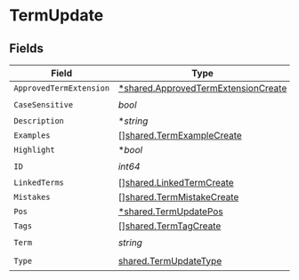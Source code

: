 # TermUpdate


## Fields

| Field                                                                                     | Type                                                                                      | Required                                                                                  | Description                                                                               |
| ----------------------------------------------------------------------------------------- | ----------------------------------------------------------------------------------------- | ----------------------------------------------------------------------------------------- | ----------------------------------------------------------------------------------------- |
| `ApprovedTermExtension`                                                                   | [*shared.ApprovedTermExtensionCreate](../../models/shared/approvedtermextensioncreate.md) | :heavy_minus_sign:                                                                        | N/A                                                                                       |
| `CaseSensitive`                                                                           | *bool*                                                                                    | :heavy_check_mark:                                                                        | N/A                                                                                       |
| `Description`                                                                             | **string*                                                                                 | :heavy_minus_sign:                                                                        | N/A                                                                                       |
| `Examples`                                                                                | [][shared.TermExampleCreate](../../models/shared/termexamplecreate.md)                    | :heavy_minus_sign:                                                                        | N/A                                                                                       |
| `Highlight`                                                                               | **bool*                                                                                   | :heavy_minus_sign:                                                                        | N/A                                                                                       |
| `ID`                                                                                      | *int64*                                                                                   | :heavy_check_mark:                                                                        | N/A                                                                                       |
| `LinkedTerms`                                                                             | [][shared.LinkedTermCreate](../../models/shared/linkedtermcreate.md)                      | :heavy_minus_sign:                                                                        | N/A                                                                                       |
| `Mistakes`                                                                                | [][shared.TermMistakeCreate](../../models/shared/termmistakecreate.md)                    | :heavy_minus_sign:                                                                        | N/A                                                                                       |
| `Pos`                                                                                     | [*shared.TermUpdatePos](../../models/shared/termupdatepos.md)                             | :heavy_minus_sign:                                                                        | N/A                                                                                       |
| `Tags`                                                                                    | [][shared.TermTagCreate](../../models/shared/termtagcreate.md)                            | :heavy_minus_sign:                                                                        | N/A                                                                                       |
| `Term`                                                                                    | *string*                                                                                  | :heavy_check_mark:                                                                        | N/A                                                                                       |
| `Type`                                                                                    | [shared.TermUpdateType](../../models/shared/termupdatetype.md)                            | :heavy_check_mark:                                                                        | N/A                                                                                       |